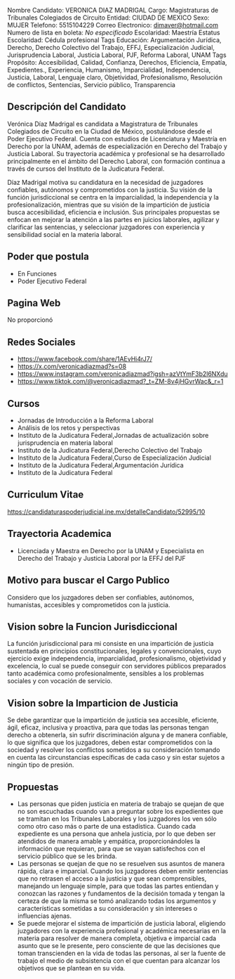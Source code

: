 Nombre Candidato: VERONICA DIAZ MADRIGAL
Cargo: Magistraturas de Tribunales Colegiados de Circuito
Entidad: CIUDAD DE MEXICO
Sexo: MUJER
Telefono: 5515104229
Correo Electronico: dimaver@hotmail.com
Numero de lista en boleta: *No especificado*
Escolaridad: Maestría
Estatus Escolaridad: Cédula profesional
Tags Educación: Argumentación Jurídica, Derecho, Derecho Colectivo del Trabajo, EFFJ, Especialización Judicial, Jurisprudencia Laboral, Justicia Laboral, PJF, Reforma Laboral, UNAM
Tags Propósito: Accesibilidad, Calidad, Confianza, Derechos, Eficiencia, Empatía, Expedientes., Experiencia, Humanismo, Imparcialidad, Independencia, Justicia, Laboral, Lenguaje claro, Objetividad, Profesionalismo, Resolución de conflictos, Sentencias, Servicio público, Transparencia


## Descripción del Candidato 

Verónica Díaz Madrigal es candidata a Magistratura de Tribunales Colegiados de Circuito en la Ciudad de México, postulándose desde el Poder Ejecutivo Federal. Cuenta con estudios de Licenciatura y Maestría en Derecho por la UNAM, además de especialización en Derecho del Trabajo y Justicia Laboral. Su trayectoria académica y profesional se ha desarrollado principalmente en el ámbito del Derecho Laboral, con formación continua a través de cursos del Instituto de la Judicatura Federal.

Díaz Madrigal motiva su candidatura en la necesidad de juzgadores confiables, autónomos y comprometidos con la justicia. Su visión de la función jurisdiccional se centra en la imparcialidad, la independencia y la profesionalización, mientras que su visión de la impartición de justicia busca accesibilidad, eficiencia e inclusión. Sus principales propuestas se enfocan en mejorar la atención a las partes en juicios laborales, agilizar y clarificar las sentencias, y seleccionar juzgadores con experiencia y sensibilidad social en la materia laboral.


## Poder que postula

- En Funciones
- Poder Ejecutivo Federal


## Pagina Web

No proporcionó


## Redes Sociales

- https://www.facebook.com/share/1AEvHi4rJ7/
- https://x.com/veronicadiazmad?s=08
- https://www.instagram.com/veronicadiazmad?igsh=azVtYmF3b2l6NXdu
- https://www.tiktok.com/@veronicadiazmad?_t=ZM-8v4jHGvrWac&_r=1


## Cursos

- Jornadas de Introducción a la Reforma Laboral
- Análisis de los retos y perspectivas
- Instituto de la Judicatura Federal,Jornadas de actualización sobre jurisprudencia en materia laboral
- Instituto de la Judicatura Federal,Derecho Colectivo del Trabajo
- Instituto de la Judicatura Federal,Curso de Especialización Judicial
- Instituto de la Judicatura Federal,Argumentación Jurídica
- Instituto de la Judicatura Federal


## Curriculum Vitae

https://candidaturaspoderjudicial.ine.mx/detalleCandidato/52995/10


## Trayectoria Academica

- Licenciada y Maestra en Derecho por la UNAM y Especialista en Derecho del Trabajo y Justicia Laboral por la EFFJ del PJF


## Motivo para buscar el Cargo Publico

Considero que los juzgadores deben ser confiables, autónomos, humanistas, accesibles y comprometidos con la justicia.


## Vision sobre la Funcion Jurisdiccional

La función jurisdiccional para mi consiste en una impartición de justicia sustentada en principios constitucionales, legales y convencionales, cuyo ejercicio exige independencia, imparcialidad, profesionalismo, objetividad y excelencia, lo cual se puede conseguir con servidores públicos preparados tanto académica como profesionalmente, sensibles a los problemas sociales y con vocación de servicio.


## Vision sobre la Imparticion de Justicia

Se debe garantizar que la impartición de justicia sea accesible, eficiente, ágil, eficaz, inclusiva y proactiva, para que todas las personas tengan derecho a obtenerla, sin sufrir discriminación alguna y de manera confiable, lo que significa que los juzgadores, deben estar comprometidos con la sociedad y resolver los conflictos sometidos a su consideración tomando en cuenta las circunstancias específicas de cada caso y sin estar sujetos a ningún tipo de presión.


## Propuestas

- Las personas que piden justicia en materia de trabajo se quejan de que no son escuchadas cuando van a preguntar sobre los expedientes que se tramitan en los Tribunales Laborales y los juzgadores los ven sólo como otro caso más o parte de una estadística. Cuando cada expediente es una persona que anhela justicia, por lo que deben ser atendidos de manera amable y empática, proporcionándoles la información que requieran, para que se vayan satisfechos con el servicio público que se les brinda.
- Las personas se quejan de que no se resuelven sus asuntos de manera rápida, clara e imparcial. Cuando los juzgadores deben emitir sentencias que no retrasen el acceso a la justicia y que sean comprensibles, manejando un lenguaje simple, para que todas las partes entiendan y conozcan las razones y fundamentos de la decisión tomada y tengan la certeza de que la misma se tomó analizando todas los argumentos y características sometidas a su consideración y sin intereses o influencias ajenas.
- Se puede mejorar el sistema de impartición de justicia laboral, eligiendo juzgadores con la experiencia profesional y académica necesarias en la materia para resolver de manera completa, objetiva e imparcial cada asunto que se le presente, pero consciente de que las decisiones que toman transcienden en la vida de todas las personas, al ser la fuente de trabajo el medio de subsistencia con el que cuentan para alcanzar los objetivos que se plantean en su vida.

